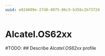 ```yaml
---
uuid: e824609e-27d8-4975-86c5-b356c2b73724
---
```



# Alcatel.OS62xx


#TODO: ## Describe *Alcatel.OS62xx* profile

